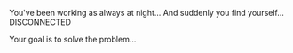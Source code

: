 You've been working as always at night...
And suddenly you find yourself...
DISCONNECTED

Your goal is to solve the problem...